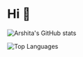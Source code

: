 ### <html>
<body>
<div>
<h1 class="hi">Hi 👋</h1>
<!-- <h2>👯 I'm looking to collaborate on Node Js and Java Projects.</h2>
-->
</div>
</body>
</html>

![Arshita's GitHub stats](https://github-readme-stats.vercel.app/api?username=arshita04&show_icons=true&count_private=true&theme=nightowl)

![Top Languages](https://github-readme-stats.vercel.app/api/top-langs/?username=arshita04&langs_count=8&theme=nightowl&layout=compact)
<!--
**arshita04/arshita04** is a ✨ _special_ ✨ repository because its `README.md` (this file) appears on your GitHub profile.

Here are some ideas to get you started:

- 🔭 I’m currently working on ...
- 🌱 I’m currently learning ...
- 👯 I’m looking to collaborate on ...
- 🤔 I’m looking for help with ...
- 💬 Ask me about ...
- 📫 How to reach me: ...
- 😄 Pronouns: ...
- ⚡ Fun fact: ...
-->
